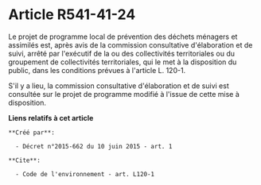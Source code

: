 # Article R541-41-24

Le projet de programme local de prévention des déchets ménagers et assimilés est, après avis de la commission consultative
d'élaboration et de suivi, arrêté par l'exécutif de la ou des collectivités territoriales ou du groupement de collectivités
territoriales, qui le met à la disposition du public, dans les conditions prévues à l'article L. 120-1.

S'il y a lieu, la commission consultative d'élaboration et de suivi est consultée sur le projet de programme modifié à
l'issue de cette mise à disposition.

**Liens relatifs à cet article**

	**Créé par**:

	  - Décret n°2015-662 du 10 juin 2015 - art. 1

	**Cite**:

	  - Code de l'environnement - art. L120-1
